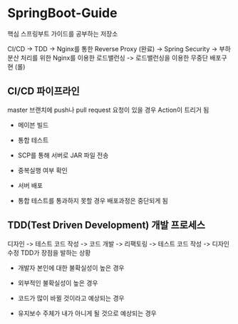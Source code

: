 # SpringBoot-Guide
핵심 스프링부트 가이드를 공부하는 저장소

CI/CD -> TDD -> Nginx를 통한 Reverse Proxy (완료) -> Spring Security -> 부하 분산 처리를 위한 Nginx를 이용한 로드밸런싱 -> 로드밸런싱을 이용한 무중단 배포구현 (롤)

<h2>CI/CD 파이프라인</h2>
master 브랜치에 push나 pull request 요청이 있을 경우 Action이 트리거 됨

- 메이븐 빌드

- 통합 테스트

- SCP를 통해 서버로 JAR 파일 전송

- 중복실행 여부 확인

- 서버 배포

* 통합 테스트를 통과하지 못할 경우 배포과정은 중단되게 됨

<h2>TDD(Test Driven Development) 개발 프로세스</h2>
디자인 -> 테스트 코드 작성 -> 코드 개발 -> 리팩토링 -> 테스트 코드 작성 -> 디자인 수정
TDD가 장점을 발하는 상황

- 개발자 본인에 대한 불확실성이 높은 경우
  
- 외부적인 불확실성이 높은 경우
  
- 코드가 많이 바뀔 것이라고 예상되는 경우
  
- 유지보수 주체가 내가 아니게 될 것으로 예상되는 경우


